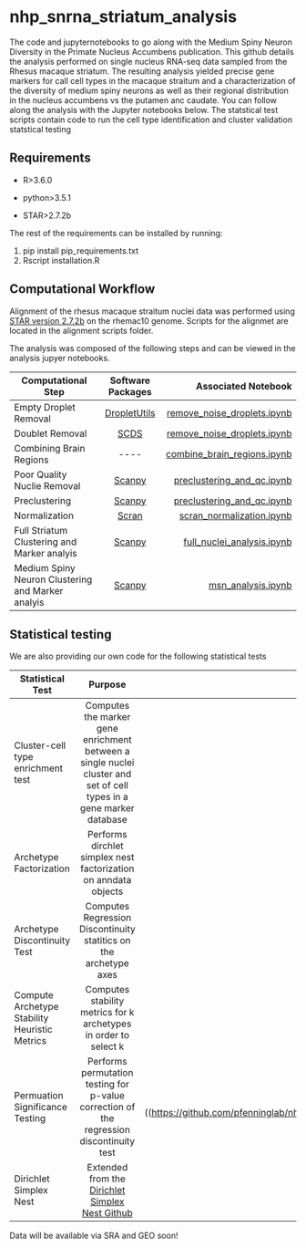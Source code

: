 # nhp_snrna_striatum_analysis

The code and jupyternotebooks to go along with the Medium Spiny Neuron Diversity in the Primate Nucleus Accumbens publication. This github details the analysis performed on single nucleus RNA-seq data sampled from the Rhesus macaque striatum. The resulting analysis yielded precise gene markers for call cell types in the macaque straitum and a characterization of the diversity of medium spiny neurons as well as their regional distribution in the nucleus accumbens vs the putamen anc caudate. You can follow along the analysis with the Jupyter notebooks below. The statstical test scripts contain code to run the cell type identification and cluster validation statstical testing

## Requirements 

* R>3.6.0

* python>3.5.1

* STAR>2.7.2b

The rest of the requirements can be installed by running:

1. pip install pip_requirements.txt
2. Rscript installation.R

## Computational Workflow

Alignment of the rhesus macaque straitum nuclei data was performed using [STAR version 2.7.2b](https://github.com/alexdobin/STAR) on the rhemac10 genome.
Scripts for the alignmet are located in the alignment scripts folder.

The analysis was composed of the following steps and can be viewed in the analysis jupyer notebooks.

| Computational Step   | Software Packages  | Associated Notebook  |
| ------------- |:-------------:| -----:|
| Empty Droplet Removal   | [DropletUtils](https://bioconductor.org/packages/release/bioc/html/DropletUtils.html) | [remove_noise_droplets.ipynb](https://github.com/pfenninglab/nhp_snrna_striatum_analysis/blob/master/analysis/remove_noise_droplets.ipynb) |
| Doublet Removal    | [SCDS]( https://bioconductor.org/packages/release/bioc/html/scds.html)   |   [remove_noise_droplets.ipynb](https://github.com/pfenninglab/nhp_snrna_striatum_analysis/blob/master/analysis/remove_noise_droplets.ipynb) |
| Combining Brain Regions  | ----  |   [combine_brain_regions.ipynb](https://github.com/pfenninglab/nhp_snrna_striatum_analysis/blob/master/analysis/combine_brain_regions.ipynb) |
| Poor Quality Nuclie Removal | [Scanpy](https://scanpy.readthedocs.io/en/stable/)     |   [preclustering_and_qc.ipynb](https://github.com/pfenninglab/nhp_snrna_striatum_analysis/blob/master/analysis/preclustering_and_qc.ipynb) |
| Preclustering | [Scanpy](https://scanpy.readthedocs.io/en/stable/)    |    [preclustering_and_qc.ipynb](https://github.com/pfenninglab/nhp_snrna_striatum_analysis/blob/master/analysis/preclustering_and_qc.ipynb) |
| Normalization | [Scran](https://bioconductor.org/packages/release/bioc/html/scran.html)     |    [scran_normalization.ipynb](https://github.com/pfenninglab/nhp_snrna_striatum_analysis/blob/master/analysis/scran_normalization.ipynb) |
| Full Striatum Clustering and Marker analyis|  [Scanpy](https://scanpy.readthedocs.io/en/stable/)    |  [full_nuclei_analysis.ipynb](https://github.com/pfenninglab/nhp_snrna_striatum_analysis/blob/master/analysis/full_nuclei_analysis.ipynb)   |
| Medium Spiny Neuron Clustering and Marker analyis|  [Scanpy](https://scanpy.readthedocs.io/en/stable/)    |  [msn_analysis.ipynb](https://github.com/pfenninglab/nhp_snrna_striatum_analysis/blob/master/analysis/msn_analysis.ipynb)   |

## Statistical testing

We are also providing our own code for the following statistical tests 

| Statistical Test  | Purpose | Script  |
| ------------- |:-------------:| -----:|
|Cluster-cell type enrichment test | Computes the marker gene enrichment between a single nuclei cluster and set of cell types in a gene marker database | [cluster_profile.py](https://github.com/pfenninglab/nhp_snrna_striatum_analysis/tree/master/src/cluster_profile.py) |
| Archetype Factorization  | Performs dirchlet simplex nest factorization on anndata objects | [archetype_utilities.py](https://github.com/pfenninglab/nhp_snrna_striatum_analysis/tree/master/src/archetype_utilities.py) |  
| Archetype Discontinuity Test  |  Computes Regression Discontinuity statitics on the archetype axes| [split_testing.py](https://github.com/pfenninglab/nhp_snrna_striatum_analysis/tree/master/src/split_testing.py) | 
| Compute Archetype Stability Heuristic Metrics | Computes stability metrics for k archetypes in order to select k | [select_archetypes.py](https://github.com/pfenninglab/nhp_snrna_striatum_analysis/tree/master/src/select_archetypes.py)  | 
| Permuation Significance Testing | Performs permutation testing for p-value correction of the regression discontinuity test |[permutation_testing.py]((https://github.com/pfenninglab/nhp_snrna_striatum_analysis/tree/master/src/permutation_testing.py) |
|Dirichlet Simplex Nest | Extended from the [Dirichlet Simplex Nest Github](https://github.com/moonfolk/VLAD) | [vlad.py](https://github.com/pfenninglab/nhp_snrna_striatum_analysis/tree/master/src/vlad.py) |





Data will be available via SRA and GEO soon!




